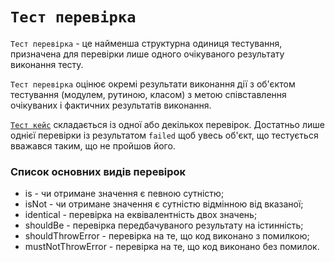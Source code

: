 # <code>Тест перевірка</code>

<code>Тест перевірка</code> - це найменша структурна одиниця тестування, призначена для перевірки лише одного очікуваного результату виконання тесту. 

`Тест перевірка` оцінює окремі результати виконання дії з об'єктом тестування (модулем, рутиною, класом) з метою співставлення очікуваних і фактичних результатів виконання. 

[`Тест кейс`](TestCase.md) складається із одної або декількох перевірок. Достатньо лише однієї перевірки із результатом `failed` щоб увесь об'єкт, що тестується вважався таким, що не пройшов його.

### Список основних видів перевірок

- is - чи отримане значення є певною сутністю;
- isNot - чи отримане значення є сутністю відмінною від вказаної;
- identical - перевірка на еквівалентність двох значень;
- shouldBe - перевірка передбачуваного результату на істинність;
- shouldThrowError - перевірка на те, що код виконано з помилкою;
- mustNotThrowError - перевірка на те, що код виконано без помилок.
